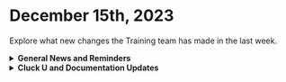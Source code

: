 # December 15th, 2023

Explore what new changes the Training team has made in the last week.

<details>

<summary><strong>General News and Reminders</strong></summary>

* **Game Tip for the Week:** As we approach the holidays, remember that whatever games you play, it's not about the ending, it's about the journey along the way... Also, don't skip Dragon Quest Monsters: The Dark Prince. It's lowkey the best Pokemon game.&#x20;
* **SHOUT OUT** to all those who've successfully taken our [foundations-certification.md](../../cluck-university/rewst-foundations-10x/foundations-certification.md "mention")Exam, and collected your prestigious **Certified Rewster** badge in Discord.&#x20;
  * Stay tuned for more information on how to get your official certification issued for sharing on LinkedIn, and hanging on your wall with pride.
* Reminder to express your interest in the App Platform Alpha Program by filling out the form on the[alpha-interest-submissions.md](../../documentation/app-platform-coming-soon/alpha-interest-submissions.md "mention") page.&#x20;
  * More info to come on the early January launch details next week.
* **Reminder about Cluck U Holiday Hours:**
  * Live Training will be unavailable from December 18th \~ January 8th for the Holidays and New Year
  * Feel free to sit by the fire, with a glass of bourbon, or tasty eggnog, and watch our videos while you wait with anticipation for our return
* Join us in our [Cluck-U Discord channel](https://discord.com/channels/936789089703845988/1121465945295167588) if you have any questions, comments, or concerns!

</details>

<details>

<summary><strong>Cluck U and Documentation Updates</strong></summary>

**What's New at Cluck University?**

* &#x20;**Added** [support-and-troubleshooting-dynamic-form-fields.md](../../cluck-university/electives/support-and-troubleshooting-dynamic-form-fields.md "mention") Elective Page
* More to come in the New Year!

**New & Updated Pages:**

* Last week's Open Mic page and recording is available here: [dec-8th-2023-never-send-a-human-to-do-a-machines-job.md](../roc-open-mics/dec-8th-2023-never-send-a-human-to-do-a-machines-job.md "mention")
* Note added to [microsoft-azure-integration-setup.md](../../documentation/integrations/cloud/microsoft-cloud-integration-bundle-documentation/microsoft-azure/microsoft-azure-integration-setup.md "mention")

</details>
